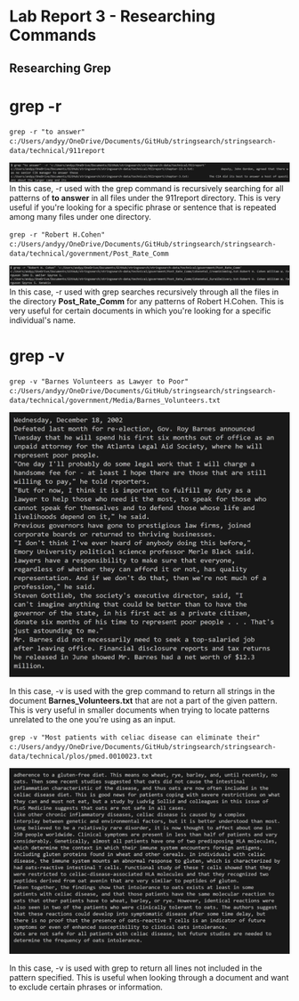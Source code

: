# Lab Report 3 - Researching Commands

## Researching Grep

# grep -r

`grep -r "to answer" c:/Users/andyy/OneDrive/Documents/GitHub/stringsearch/stringsearch-data/technical/911report
`

![Image](grepr.png)
In this case, -r used with the grep command is recursively searching for all patterns of **to answer** in all files under the 911report directory. This is very useful if you're looking for a specific phrase or sentence that is repeated among many files under one directory.

`grep -r "Robert H.Cohen" c:/Users/andyy/OneDrive/Documents/GitHub/stringsearch/stringsearch-data/technical/government/Post_Rate_Comm `

![Image](grepr2.png)
In this case, -r used with grep searches recursively through all the files in the directory **Post_Rate_Comm** for any patterns of Robert H.Cohen. This is very useful for certain documents in which you're looking for a specific individual's name.



# grep -v

`grep -v "Barnes Volunteers as Lawyer to Poor" c:/Users/andyy/OneDrive/Documents/GitHub/stringsearch/stringsearch-data/technical/government/Media/Barnes_Volunteers.txt` 

![Image](grepvnew.png)

In this case, -v is used with the grep command to return all strings in the document **Barnes_Volunteers.txt** that are not a part of the given pattern. This is very useful in smaller documents when trying to locate patterns unrelated to the one you're using as an input.

`grep -v "Most patients with celiac disease can eliminate their" c:/Users/andyy/OneDrive/Documents/GitHub/stringsearch/stringsearch-data/technical/plos/pmed.0010023.txt`


![Image](grepv2.png)

In this case, -v is used with grep to return all lines not included in the pattern specified. This is useful when looking through a document and want to exclude certain phrases or information.

